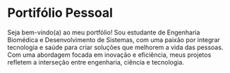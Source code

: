 # Portifólio Pessoal

Seja bem-vindo(a) ao meu portfólio! Sou estudante de Engenharia Biomédica e Desenvolvimento de Sistemas, com uma paixão por integrar tecnologia e saúde para criar soluções que melhorem a vida das pessoas. Com uma abordagem focada em inovação e eficiência, meus projetos refletem a interseção entre engenharia, ciência e tecnologia. 
